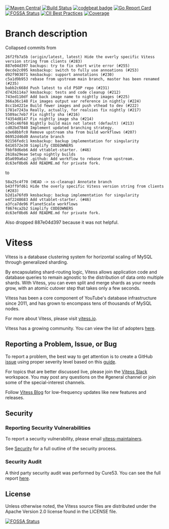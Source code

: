 [![Maven Central](https://maven-badges.herokuapp.com/maven-central/io.vitess/vitess-jdbc/badge.svg)](https://maven-badges.herokuapp.com/maven-central/io.vitess/vitess-jdbc)
[![Build Status](https://travis-ci.org/vitessio/vitess.svg?branch=master)](https://travis-ci.org/vitessio/vitess/builds)
[![codebeat badge](https://codebeat.co/badges/51c9a056-1103-4522-9a9c-dc623821ea87)](https://codebeat.co/projects/github-com-youtube-vitess)
[![Go Report Card](https://goreportcard.com/badge/vitess.io/vitess)](https://goreportcard.com/report/vitess.io/vitess)
[![FOSSA Status](https://app.fossa.io/api/projects/git%2Bgithub.com%2Fvitessio%2Fvitess.svg?type=shield)](https://app.fossa.io/projects/git%2Bgithub.com%2Fvitessio%2Fvitess?ref=badge_shield)
[![CII Best Practices](https://bestpractices.coreinfrastructure.org/projects/1724/badge)](https://bestpractices.coreinfrastructure.org/projects/1724)
[![Coverage](https://sonarcloud.io/api/project_badges/measure?project=vitessio&metric=coverage)](https://sonarcloud.io/dashboard?id=vitessio)

# Branch description

Collapsed commits from

```
26f2fb7a5b (origin/latest, latest) Hide the overly specific Vitess version string from clients (#283)
887e04d397 backups: try to fix short write error (#255)
0ecde2c095 kmsbackup: switch to fully use annoations (#253)
d92f903071 kmsbackup: support annotations (#230)
c5a1d9b953 rebase from upstream main branch, master has been renamed (#235)
babb2c668d Push latest to old PSOP repo (#231)
d7426114a7 kmsbackup: tests and code cleanup (#212)
743ed110df Add back image name to nightly images (#225)
366a36c148 Fix images output var reference in nightly (#224)
8cc1b4221e Build fewer images and push vthead to dev (#222)
1781e7243a Really, actually, for realsies fix nightly (#217)
5509ac7eb7 Fix nightly sha (#216)
f4354d8147 Fix nightly image sha (#214)
5345c46f68 Nightly build main not latest (default) (#213)
cd02bd7840 Implement updated branching strategy.
a3e68bbfc0 Remove upstream sha from build workflows (#207)
06952d46d0 Annotate branch
92156fedc1 kmsbackup: backup implementation for singularity
6416572e30 Simplify CODEOWNERS
fbbf8d6eb6 Add vttablet-starter. (#46)
2618a29eae Setup nightly builds
05a699a6a2 .github: Add workflow to rebase from upstream.
dc63ef0bd6 Add README.md for private fork.
```

to

```
58a25c4f70 (HEAD -> ss-cleanup) Annotate branch
b43ff9fd61 Hide the overly specific Vitess version string from clients (#283)
b2d1a76fd9 kmsbackup: backup implementation for singularity
e4f2248683 Add vttablet-starter. (#46)
a3fca7de96 PlanetScale workflows
f8674ca2b2 Simplify CODEOWNERS
dc63ef0bd6 Add README.md for private fork.
```

Also dropped 887e04d397 because it was not helpful.


# Vitess 

Vitess is a database clustering system for horizontal scaling of MySQL
through generalized sharding.

By encapsulating shard-routing logic, Vitess allows application code and
database queries to remain agnostic to the distribution of data onto
multiple shards. With Vitess, you can even split and merge shards as your needs
grow, with an atomic cutover step that takes only a few seconds.

Vitess has been a core component of YouTube's database infrastructure
since 2011, and has grown to encompass tens of thousands of MySQL nodes.

For more about Vitess, please visit [vitess.io](https://vitess.io).

Vitess has a growing community. You can view the list of adopters
[here](https://github.com/vitessio/vitess/blob/main/ADOPTERS.md).

## Reporting a Problem, Issue, or Bug
To report a problem, the best way to get attention is to create a GitHub [issue](.https://github.com/vitessio/vitess/issues ) using proper severity level based on this [guide](https://github.com/vitessio/vitess/blob/main/SEVERITY.md). 

For topics that are better discussed live, please join the [Vitess Slack](https://vitess.io/slack) workspace.
You may post any questions on the #general channel or join some of the special-interest channels.

Follow [Vitess Blog](https://blog.vitess.io/) for low-frequency updates like new features and releases.

## Security

### Reporting Security Vulnerabilities

To report a security vulnerability, please email [vitess-maintainers](mailto:cncf-vitess-maintainers@lists.cncf.io).

See [Security](SECURITY.md) for a full outline of the security process.

### Security Audit

A third party security audit was performed by Cure53. You can see the full report [here](doc/VIT-01-report.pdf).

## License

Unless otherwise noted, the Vitess source files are distributed
under the Apache Version 2.0 license found in the LICENSE file.

[![FOSSA Status](https://app.fossa.io/api/projects/git%2Bgithub.com%2Fvitessio%2Fvitess.svg?type=large)](https://app.fossa.io/projects/git%2Bgithub.com%2Fvitessio%2Fvitess?ref=badge_large)
